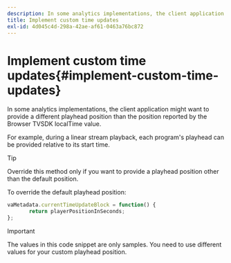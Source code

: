 ```yaml
---
description: In some analytics implementations, the client application might want to provide a different playhead position than the position reported by the Browser TVSDK localTime value.
title: Implement custom time updates
exl-id: 4d045c4d-298a-42ae-af61-0463a76bc872
---
```

# Implement custom time updates{#implement-custom-time-updates}

In some analytics implementations, the client application might want to provide a different playhead position than the position reported by the Browser TVSDK localTime value.

For example, during a linear stream playback, each program's playhead can be provided relative to its start time.

>[!TIP]
>
>Override this method only if you want to provide a playhead position other than the default position.

To override the default playhead position: 

```js
vaMetadata.currentTimeUpdateBlock = function() { 
       return playerPositionInSeconds; 
}; 

```

>[!IMPORTANT]
>
>The values in this code snippet are only samples. You need to use different values for your custom playhead position.
